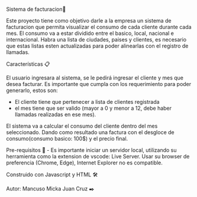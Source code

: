 Sistema de facturacion🚀

Este proyecto tiene como objetivo darle a la empresa un sistema de facturacion que permita visualizar el consumo de cada cliente durante cada mes. El consumo va a estar dividido entre el basico, local, nacional e internacional. Habra una lista de ciudades, paises y clientes, es necesario que estas listas esten actualizadas para poder alinearlas con el registro de llamadas.

Características 📋

El usuario ingresara al sistema, se le pedirá ingresar el cliente y mes que desea facturar.
Es importante que cumpla con los requerimiento para poder generarlo, estos son: 
- El cliente tiene que pertenecer a lista de clientes registrada 
- el mes tiene que ser valido (mayor a 0 y menor a 12, debe haber llamadas realizadas en ese mes).

El sistema va a calcular el consumo del cliente dentro del mes seleccionado. Dando como resultado una factura con el desgloce de consumo(consumo basico: 100$) y el precio final.

Pre-requisitos 🔧 - Es importante iniciar un servidor local, utilizando su herramienta como la extension de vscode: Live Server. Usar su browser de preferencia (Chrome, Edge), Internet Explorer no es compatible. 

Construido con Javascript y HTML 🛠️

Autor: Mancuso Micka Juan Cruz ✒️
